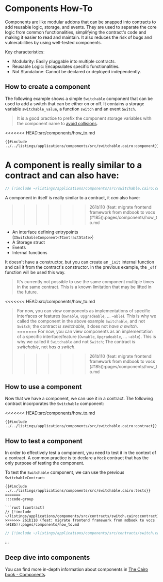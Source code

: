 # Components How-To

Components are like modular addons that can be snapped into contracts to add reusable logic, storage, and events.
They are used to separate the core logic from common functionalities, simplifying the contract's code and making it easier to read and maintain.
It also reduces the risk of bugs and vulnerabilities by using well-tested components.

Key characteristics:

- Modularity: Easily pluggable into multiple contracts.
- Reusable Logic: Encapsulates specific functionalities.
- Not Standalone: Cannot be declared or deployed independently.

## How to create a component

The following example shows a simple `Switchable` component that can be used to add a switch that can be either on or off.
It contains a storage variable `switchable_value`, a function `switch` and an event `Switch`.

> It is a good practice to prefix the component storage variables with the component name to [avoid collisions](./collisions.md).

<<<<<<< HEAD:src/components/how_to.md
```cairo
{{#include ../../listings/applications/components/src/switchable.cairo:component}}
```

A component is really similar to a contract and can also have:
=======
```rust
// [!include ~/listings/applications/components/src/switchable.cairo:component]
```

A component in itself is really similar to a contract, it _can_ also have:
>>>>>>> 261b110 (feat: migrate frontend framework from mdbook to vocs  (#185)):pages/components/how_to.md

- An interface defining entrypoints (`ISwitchableComponent<TContractState>`)
- A Storage struct
- Events
- Internal functions

It doesn't have a constructor, but you can create an `_init` internal function and call it from the contract's constructor. In the previous example, the `_off` function will be used this way.

> It's currently not possible to use the same component multiple times in the same contract.
> This is a known limitation that may be lifted in the future.
>
<<<<<<< HEAD:src/components/how_to.md
> For now, you can view components as implementations of specific interfaces or features (`Ownable`, `Upgradeable`, ... `~able`).
> This is why we called the component in the above example `Switchable`, and not `Switch`; the contract _is switchable_, it does not _have a switch_.
=======
> For now, you can view components as an implementation of a specific interface/feature (`Ownable`, `Upgradeable`, ... `~able`).
> This is why we called it `Switchable` and not `Switch`; The contract _is switchable_, not _has a switch_.
>>>>>>> 261b110 (feat: migrate frontend framework from mdbook to vocs  (#185)):pages/components/how_to.md

## How to use a component

Now that we have a component, we can use it in a contract.
The following contract incorporates the `Switchable` component:

<<<<<<< HEAD:src/components/how_to.md
```cairo
{{#include ../../listings/applications/components/src/switchable.cairo:contract}}
```

## How to test a component

In order to effectively test a component, you need to test it in the context of a contract.
A common practice is to declare a `Mock` contract that has the only purpose of testing the component.

To test the `Switchable` component, we can use the previous `SwitchableContract`:

```cairo
{{#include ../../listings/applications/components/src/switchable.cairo:tests}}
=======
:::code-group

```rust [contract]
// [!include ~/listings/applications/components/src/contracts/switch.cairo:contract]
>>>>>>> 261b110 (feat: migrate frontend framework from mdbook to vocs  (#185)):pages/components/how_to.md
```

```rust [tests]
// [!include ~/listings/applications/components/src/contracts/switch.cairo:tests]
```

:::

## Deep dive into components

You can find more in-depth information about components in [The Cairo book - Components](https://book.cairo-lang.org/ch16-02-00-composability-and-components.html).
